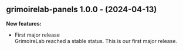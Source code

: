 ## grimoirelab-panels 1.0.0 - (2024-04-13)

**New features:**

 * First major release\
   GrimoireLab reached a stable status. This is our first major release.

